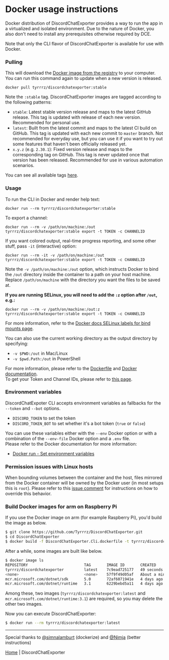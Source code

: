 # Docker usage instructions

Docker distribution of DiscordChatExporter provides a way to run the app in a virtualized and isolated environment. Due to the nature of Docker, you also don't need to install any prerequisites otherwise required by DCE.

Note that only the CLI flavor of DiscordChatExporter is available for use with Docker.

### Pulling

This will download the [Docker image from the registry](https://hub.docker.com/r/tyrrrz/discordchatexporter) to your computer. You can run this command again to update when a new version is released.

```
docker pull tyrrrz/discordchatexporter:stable
```

Note the `:stable` tag. DiscordChatExporter images are tagged according to the following patterns:

- `stable`: Latest stable version release and maps to the latest GitHub release. This tag is updated with release of each new version. Recommended for personal use.
- `latest`: Built from the latest commit and maps to the latest CI build on GitHub. This tag is updated with each new commit to `master` branch. Not recommended for everyday use, but you can use it if you want to try out some features that haven't been officially released yet.
- `x.y.z` (e.g. `2.30.1`): Fixed version release and maps to the corresponding tag on GitHub. This tag is never updated once that version has been released. Recommended for use in various automation scenarios.

You can see all available tags [here](https://hub.docker.com/r/tyrrrz/discordchatexporter/tags?page=1&ordering=name).

### Usage

To run the CLI in Docker and render help text:

```
docker run --rm tyrrrz/discordchatexporter:stable
```

To export a channel:

```
docker run --rm -v /path/on/machine:/out tyrrrz/discordchatexporter:stable export -t TOKEN -c CHANNELID
```

If you want colored output, real-time progress reporting, and some other stuff, pass `-it` (interactive) option:

```
docker run --rm -it -v /path/on/machine:/out tyrrrz/discordchatexporter:stable export -t TOKEN -c CHANNELID
```

Note the `-v /path/on/machine:/out` option, which instructs Docker to bind the `/out` directory inside the container to a path on your host machine. Replace `/path/on/machine` with the directory you want the files to be saved at.

**If you are running SELinux, you will need to add the `:z` option after `/out`, e.g.:**

```
docker run --rm -v /path/on/machine:/out:z tyrrrz/discordchatexporter:stable export -t TOKEN -c CHANNELID
```

For more information, refer to the [Docker docs SELinux labels for bind mounts page](https://docs.docker.com/storage/bind-mounts/#configure-the-selinux-label).

You can also use the current working directory as the output directory by specifying:

* `-v $PWD:/out` in Mac/Linux 
* `-v $pwd.Path:/out` in PowerShell

For more information, please refer to the [Dockerfile](https://github.com/Tyrrrz/DiscordChatExporter/blob/master/Dockerfile) and [Docker documentation](https://docs.docker.com/engine/reference/run/).<br>
To get your Token and Channel IDs, please refer to [this page](https://github.com/Tyrrrz/DiscordChatExporter/wiki/Obtaining-Token-and-Channel-IDs).

### Environment variables

DiscordChatExpoter CLI accepts environment variables as fallbacks for the `--token` and `--bot` options.

- `DISCORD_TOKEN` to set the token
- `DISCORD_TOKEN_BOT` to set whether it's a bot token (`true` or `false`)

You can use these variables either with the `--env` Docker option or with a combination of the `--env-file` Docker option and a `.env` file.  
Please refer to the Docker documentation for more information:

* [Docker run - Set environment variables](https://docs.docker.com/engine/reference/commandline/run/#set-environment-variables--e---env---env-file)

### Permission issues with Linux hosts

When bounding volumes between the container and the host, files mirrored from the Docker container will be owned by the Docker user (in most setups this is `root`). Please refer to this [issue comment](https://github.com/Tyrrrz/DiscordChatExporter/issues/800#issuecomment-1030471970) for instructions on how to override this behavior.

### Build Docker images for arm on Raspberry Pi

If you use the Docker image on arm (for example Raspberry Pi), you'd build the image as below.

```bash
$ git clone https://github.com/Tyrrrz/DiscordChatExporter.git
$ cd DiscordChatExporter
$ docker build -f DiscordChatExporter.Cli.dockerfile -t tyrrrz/discordchatexporter:latest .
```

After a while, some images are built like below.

```bash
$ docker image ls
REPOSITORY                         TAG       IMAGE ID       CREATED              SIZE
tyrrrz/discordchatexporter         latest    7c9ead725177   49 seconds ago       199MB
<none>                             <none>    57f9f49d05af   About a minute ago   678MB
mcr.microsoft.com/dotnet/sdk       5.0       72af6071941e   4 days ago           641MB
mcr.microsoft.com/dotnet/runtime   3.1       6229bebd5a11   4 days ago           197MB
```

Among these, two images (`tyrrrz/discordchatexporter:latest` and `mcr.microsoft.com/dotnet/runtime:3.1`) are required, so you may delete the other two images.

Now you can execute DiscordChatExporter:

```bash
$ docker run --rm tyrrrz/discordchatexporter:latest
```

___

Special thanks to [@simnalamburt](https://github.com/simnalamburt) (dockerize) and [@Nimja](https://github.com/nimja) (better instructions)

[Home](https://github.com/Tyrrrz/DiscordChatExporter/wiki) | DiscordChatExporter